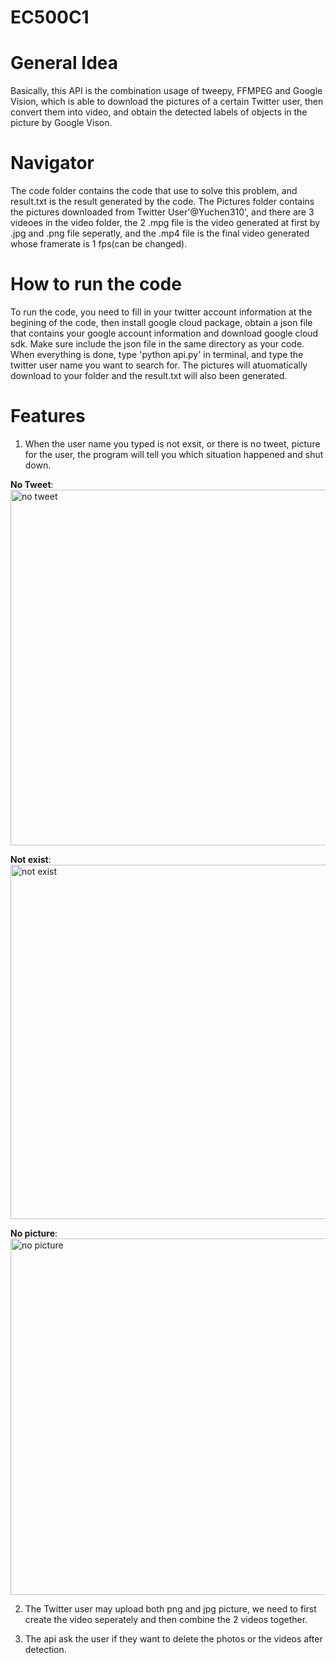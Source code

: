 # EC500C1
# General Idea
Basically, this API is the combination usage of tweepy, FFMPEG and Google Vision, which is able to download the pictures of a certain Twitter user, then convert them into video, and obtain the detected labels of objects in the picture by Google Vison.

# Navigator
The code folder contains the code that use to solve this problem, and result.txt is the result generated by the code. The Pictures folder contains the pictures downloaded from Twitter User'@Yuchen310', and there are 3 videoes in the video folder, the 2 .mpg file is the video generated at first by .jpg and .png file seperatly, and the .mp4 file is the final video generated whose framerate is 1 fps(can be changed).

# How to run the code
To run the code, you need to fill in your twitter account information at the begining of the code, then install google cloud package, obtain a json file that contains your google account information and download google cloud sdk. Make sure include the json file in the same directory as your code.
When everything is done, type 'python api.py' in terminal, and type the twitter user name you want to search for. The pictures will atuomatically download to your folder and the result.txt will also been generated.

# Features
1. When the user name you typed is not exsit, or there is no tweet, picture for the user, the program will tell you which situation happened and shut down.

**No Tweet**:
<img width="569" alt="no tweet" src="https://user-images.githubusercontent.com/31743714/35995720-42cbed8a-0ce2-11e8-9dff-8fd06b9f1460.png">

**Not exist**:
<img width="567" alt="not exist" src="https://user-images.githubusercontent.com/31743714/35995775-64fb0ad0-0ce2-11e8-8e3e-d965e08e0ef3.png">

**No picture**:
<img width="570" alt="no picture" src="https://user-images.githubusercontent.com/31743714/35995794-724ae318-0ce2-11e8-827a-48dd696a822b.png">

2. The Twitter user may upload both png and jpg picture, we need to first create the video seperately and then combine the 2 videos together.

3. The api ask the user if they want to delete the photos or the videos after detection.
